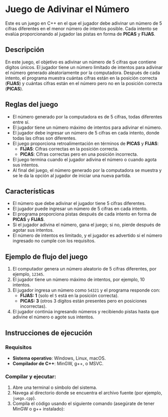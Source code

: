 # Juego de Adivinar el Número

Este es un juego en C++ en el que el jugador debe adivinar un número de 5 cifras diferentes en el menor número de intentos posible. Cada intento se evalúa proporcionando al jugador las pistas en forma de **PICAS** y **FIJAS**.

## Descripción

En este juego, el objetivo es adivinar un número de 5 cifras que contiene dígitos únicos. El jugador tiene un número limitado de intentos para adivinar el número generado aleatoriamente por la computadora. Después de cada intento, el programa muestra cuántas cifras están en la posición correcta (**FIJAS**) y cuántas cifras están en el número pero no en la posición correcta (**PICAS**).

## Reglas del juego

- El número generado por la computadora es de 5 cifras, todas diferentes entre sí.
- El jugador tiene un número máximo de intentos para adivinar el número.
- El jugador debe ingresar un número de 5 cifras en cada intento, donde todas las cifras son diferentes.
- El juego proporciona retroalimentación en términos de **PICAS** y **FIJAS**:
  - **FIJAS**: Cifras correctas en la posición correcta.
  - **PICAS**: Cifras correctas pero en una posición incorrecta.
- El juego termina cuando el jugador adivina el número o cuando agota sus intentos.
- Al final del juego, el número generado por la computadora se muestra y se le da la opción al jugador de iniciar una nueva partida.

## Características

- El número que debe adivinar el jugador tiene 5 cifras diferentes.
- El jugador puede ingresar un número de 5 cifras en cada intento.
- El programa proporciona pistas después de cada intento en forma de **PICAS** y **FIJAS**.
- Si el jugador adivina el número, gana el juego; si no, pierde después de agotar sus intentos.
- El número de intentos es limitado, y el jugador es advertido si el número ingresado no cumple con los requisitos.

## Ejemplo de flujo del juego

1. El computador genera un número aleatorio de 5 cifras diferentes, por ejemplo, `12345`.
2. El jugador tiene un número máximo de intentos, por ejemplo, 10 intentos.
3. El jugador ingresa un número como `54321` y el programa responde con:
   - **FIJAS: 1** (solo el `5` está en la posición correcta).
   - **PICAS: 3** (otros 3 dígitos están presentes pero en posiciones incorrectas).
4. El jugador continúa ingresando números y recibiendo pistas hasta que adivine el número o agote sus intentos.

## Instrucciones de ejecución

### Requisitos

- **Sistema operativo**: Windows, Linux, macOS.
- **Compilador de C++**: MinGW, g++, o MSVC.

### Compilar y ejecutar:

1. Abre una terminal o símbolo del sistema.
2. Navega al directorio donde se encuentra el archivo fuente (por ejemplo, `juego.cpp`).
3. Compila el código usando el siguiente comando (asegúrate de tener MinGW o g++ instalado):

